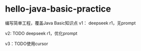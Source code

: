# hello-java-basic-practice

编写简单工程，覆盖Java Basic知识点
v1： deepseek r1，无prompt


v2: TODO deepseek r1，优化prompt



v3：TODO使用cursor

 
